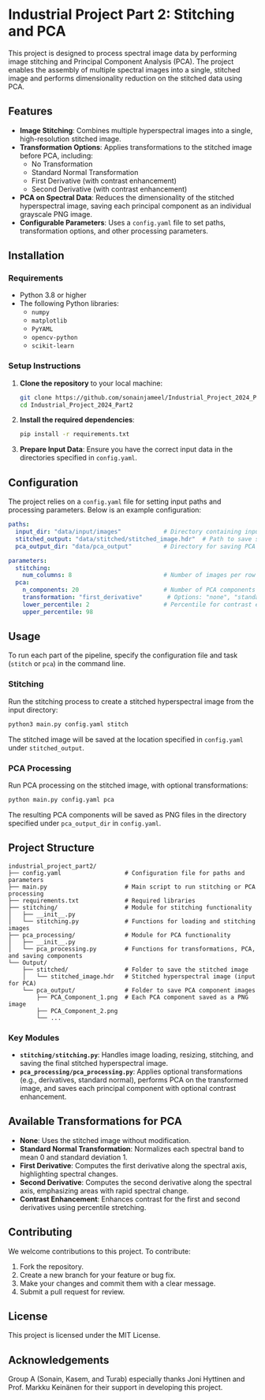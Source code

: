 
# Industrial Project Part 2: Stitching and PCA

This project is designed to process spectral image data by performing image stitching and Principal Component Analysis (PCA). The project enables the assembly of multiple spectral images into a single, stitched image and performs dimensionality reduction on the stitched data using PCA. 

## Features

- **Image Stitching**: Combines multiple hyperspectral images into a single, high-resolution stitched image.
- **Transformation Options**: Applies transformations to the stitched image before PCA, including:
  - No Transformation
  - Standard Normal Transformation
  - First Derivative (with contrast enhancement)
  - Second Derivative (with contrast enhancement)
- **PCA on Spectral Data**: Reduces the dimensionality of the stitched hyperspectral image, saving each principal component as an individual grayscale PNG image.
- **Configurable Parameters**: Uses a `config.yaml` file to set paths, transformation options, and other processing parameters.

## Installation

### Requirements

- Python 3.8 or higher
- The following Python libraries:
  - `numpy`
  - `matplotlib`
  - `PyYAML`
  - `opencv-python`
  - `scikit-learn`

### Setup Instructions

1. **Clone the repository** to your local machine:
   ```bash
   git clone https://github.com/sonainjameel/Industrial_Project_2024_Part2.git
   cd Industrial_Project_2024_Part2
   ```

2. **Install the required dependencies**:
   ```bash
   pip install -r requirements.txt
   ```

3. **Prepare Input Data**: Ensure you have the correct input data in the directories specified in `config.yaml`.

## Configuration

The project relies on a `config.yaml` file for setting input paths and processing parameters. Below is an example configuration:

```yaml
paths:
  input_dir: "data/input/images"            # Directory containing input hyperspectral images
  stitched_output: "data/stitched/stitched_image.hdr"  # Path to save stitched hyperspectral image
  pca_output_dir: "data/pca_output"         # Directory for saving PCA component images

parameters:
  stitching:
    num_columns: 8                          # Number of images per row in the stitched output
  pca:
    n_components: 20                        # Number of PCA components to keep
    transformation: "first_derivative"       # Options: "none", "standard_normal", "first_derivative", "second_derivative"
    lower_percentile: 2                     # Percentile for contrast enhancement in derivatives
    upper_percentile: 98
```

## Usage

To run each part of the pipeline, specify the configuration file and task (`stitch` or `pca`) in the command line.

### Stitching

Run the stitching process to create a stitched hyperspectral image from the input directory:

```bash
python3 main.py config.yaml stitch
```

The stitched image will be saved at the location specified in `config.yaml` under `stitched_output`.

### PCA Processing

Run PCA processing on the stitched image, with optional transformations:

```bash
python main.py config.yaml pca
```

The resulting PCA components will be saved as PNG files in the directory specified under `pca_output_dir` in `config.yaml`.

## Project Structure

```
industrial_project_part2/
├── config.yaml                  # Configuration file for paths and parameters
├── main.py                      # Main script to run stitching or PCA processing
├── requirements.txt             # Required libraries
├── stitching/                   # Module for stitching functionality
│   ├── __init__.py
│   └── stitching.py             # Functions for loading and stitching images
├── pca_processing/              # Module for PCA functionality
│   ├── __init__.py
│   └── pca_processing.py        # Functions for transformations, PCA, and saving components
└── Output/                        
    ├── stitched/                # Folder to save the stitched image
    │   └── stitched_image.hdr   # Stitched hyperspectral image (input for PCA)
    └── pca_output/              # Folder to save PCA component images
        ├── PCA_Component_1.png  # Each PCA component saved as a PNG image
        ├── PCA_Component_2.png
        └── ...
```

### Key Modules

- **`stitching/stitching.py`**: Handles image loading, resizing, stitching, and saving the final stitched hyperspectral image.
- **`pca_processing/pca_processing.py`**: Applies optional transformations (e.g., derivatives, standard normal), performs PCA on the transformed image, and saves each principal component with optional contrast enhancement.

## Available Transformations for PCA

- **None**: Uses the stitched image without modification.
- **Standard Normal Transformation**: Normalizes each spectral band to mean 0 and standard deviation 1.
- **First Derivative**: Computes the first derivative along the spectral axis, highlighting spectral changes.
- **Second Derivative**: Computes the second derivative along the spectral axis, emphasizing areas with rapid spectral change.
- **Contrast Enhancement**: Enhances contrast for the first and second derivatives using percentile stretching.

## Contributing

We welcome contributions to this project. To contribute:

1. Fork the repository.
2. Create a new branch for your feature or bug fix.
3. Make your changes and commit them with a clear message.
4. Submit a pull request for review.

## License

This project is licensed under the MIT License.

## Acknowledgements

Group A (Sonain, Kasem, and Turab) especially thanks Joni Hyttinen and Prof. Markku Keinänen for their support in developing this project.
